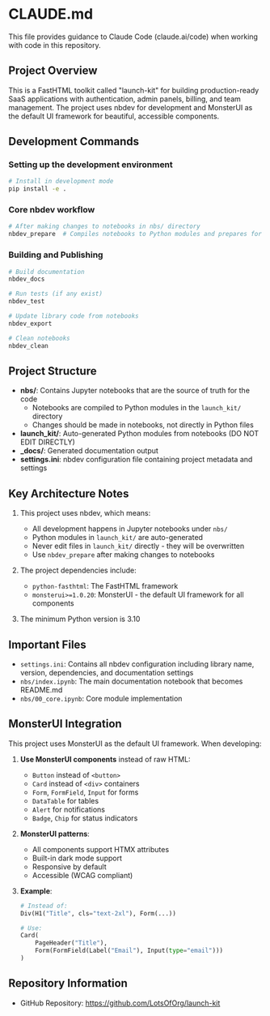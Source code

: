 # CLAUDE.md

This file provides guidance to Claude Code (claude.ai/code) when working with code in this repository.

## Project Overview

This is a FastHTML toolkit called "launch-kit" for building production-ready SaaS applications with authentication, admin panels, billing, and team management. The project uses nbdev for development and MonsterUI as the default UI framework for beautiful, accessible components.

## Development Commands

### Setting up the development environment
```bash
# Install in development mode
pip install -e .
```

### Core nbdev workflow
```bash
# After making changes to notebooks in nbs/ directory
nbdev_prepare  # Compiles notebooks to Python modules and prepares for commit
```

### Building and Publishing
```bash
# Build documentation
nbdev_docs

# Run tests (if any exist)
nbdev_test

# Update library code from notebooks
nbdev_export

# Clean notebooks
nbdev_clean
```

## Project Structure

- **nbs/**: Contains Jupyter notebooks that are the source of truth for the code
  - Notebooks are compiled to Python modules in the `launch_kit/` directory
  - Changes should be made in notebooks, not directly in Python files
- **launch_kit/**: Auto-generated Python modules from notebooks (DO NOT EDIT DIRECTLY)
- **_docs/**: Generated documentation output
- **settings.ini**: nbdev configuration file containing project metadata and settings

## Key Architecture Notes

1. This project uses nbdev, which means:
   - All development happens in Jupyter notebooks under `nbs/`
   - Python modules in `launch_kit/` are auto-generated
   - Never edit files in `launch_kit/` directly - they will be overwritten
   - Use `nbdev_prepare` after making changes to notebooks

2. The project dependencies include:
   - `python-fasthtml`: The FastHTML framework
   - `monsterui>=1.0.20`: MonsterUI - the default UI framework for all components

3. The minimum Python version is 3.10

## Important Files

- `settings.ini`: Contains all nbdev configuration including library name, version, dependencies, and documentation settings
- `nbs/index.ipynb`: The main documentation notebook that becomes README.md
- `nbs/00_core.ipynb`: Core module implementation

## MonsterUI Integration

This project uses MonsterUI as the default UI framework. When developing:

1. **Use MonsterUI components** instead of raw HTML:
   - `Button` instead of `<button>`
   - `Card` instead of `<div>` containers
   - `Form`, `FormField`, `Input` for forms
   - `DataTable` for tables
   - `Alert` for notifications
   - `Badge`, `Chip` for status indicators

2. **MonsterUI patterns**:
   - All components support HTMX attributes
   - Built-in dark mode support
   - Responsive by default
   - Accessible (WCAG compliant)
   
3. **Example**:
   ```python
   # Instead of:
   Div(H1("Title", cls="text-2xl"), Form(...))
   
   # Use:
   Card(
       PageHeader("Title"),
       Form(FormField(Label("Email"), Input(type="email")))
   )
   ```

## Repository Information

- GitHub Repository: https://github.com/LotsOfOrg/launch-kit